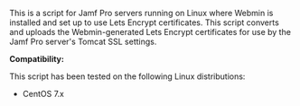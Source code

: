 This is a script for Jamf Pro servers running on Linux where Webmin is installed and set up to use Lets Encrypt certificates. This script converts and uploads the Webmin-generated Lets Encrypt certificates for use by the Jamf Pro server's Tomcat SSL settings.

**Compatibility:**

This script has been tested on the following Linux distributions:

* CentOS 7.x

